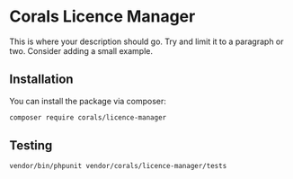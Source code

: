 # Corals Licence Manager

This is where your description should go. Try and limit it to a paragraph or two. Consider adding a small example.

## Installation

You can install the package via composer:

```bash
composer require corals/licence-manager
```

## Testing

```bash
vendor/bin/phpunit vendor/corals/licence-manager/tests 
```
